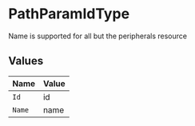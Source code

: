 # PathParamIdType

Name is supported for all but the peripherals resource


## Values

| Name   | Value  |
| ------ | ------ |
| `Id`   | id     |
| `Name` | name   |